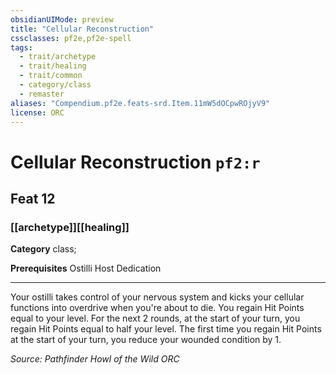 ```yaml
---
obsidianUIMode: preview
title: "Cellular Reconstruction"
cssclasses: pf2e,pf2e-spell
tags:
  - trait/archetype
  - trait/healing
  - trait/common
  - category/class
  - remaster
aliases: "Compendium.pf2e.feats-srd.Item.11mW5dOCpwROjyV9"
license: ORC
---
```

# Cellular Reconstruction `pf2:r`
## Feat 12
### [[archetype]][[healing]]

**Category** class; 



**Prerequisites** Ostilli Host Dedication
* * *
Your ostilli takes control of your nervous system and kicks your cellular functions into overdrive when you're about to die. You regain Hit Points equal to your level. For the next 2 rounds, at the start of your turn, you regain Hit Points equal to half your level. The first time you regain Hit Points at the start of your turn, you reduce your wounded condition by 1.

*Source: Pathfinder Howl of the Wild*
*ORC*